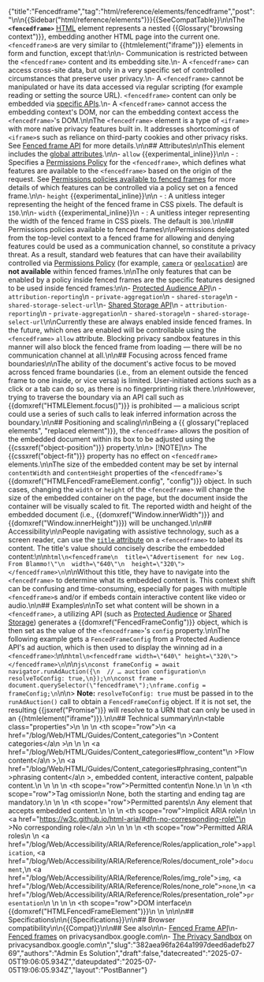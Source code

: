 {"title":"Fencedframe","tag":"html/reference/elements/fencedframe","post":"\n\n{{Sidebar(\"html/reference/elements\")}}{{SeeCompatTable}}\n\nThe **`<fencedframe>`** [HTML](/blog/Web/HTML) element represents a nested {{Glossary(\"browsing context\")}}, embedding another HTML page into the current one. `<fencedframe>`s are very similar to {{htmlelement(\"iframe\")}} elements in form and function, except that:\n\n- Communication is restricted between the `<fencedframe>` content and its embedding site.\n- A `<fencedframe>` can access cross-site data, but only in a very specific set of controlled circumstances that preserve user privacy.\n- A `<fencedframe>` cannot be manipulated or have its data accessed via regular scripting (for example reading or setting the source URL). `<fencedframe>` content can only be embedded via [specific APIs](/blog/Web/API/Fenced_frame_API#use_cases).\n- A `<fencedframe>` cannot access the embedding context's DOM, nor can the embedding context access the `<fencedframe>`'s DOM.\n\nThe `<fencedframe>` element is a type of `<iframe>` with more native privacy features built in. It addresses shortcomings of `<iframe>`s such as reliance on third-party cookies and other privacy risks. See [Fenced frame API](/blog/Web/API/Fenced_frame_API) for more details.\n\n## Attributes\n\nThis element includes the [global attributes](/blog/Web/HTML/Reference/Global_attributes).\n\n- `allow` {{experimental_inline}}\n\n  - : Specifies a [Permissions Policy](/blog/Web/HTTP/Guides/Permissions_Policy) for the `<fencedframe>`, which defines what features are available to the `<fencedframe>` based on the origin of the request. See [Permissions policies available to fenced frames](#permissions_policies_available_to_fenced_frames) for more details of which features can be controlled via a policy set on a fenced frame.\n\n- `height` {{experimental_inline}}\n\n  - : A unitless integer representing the height of the fenced frame in CSS pixels. The default is `150`.\n\n- `width` {{experimental_inline}}\n  - : A unitless integer representing the width of the fenced frame in CSS pixels. The default is `300`.\n\n## Permissions policies available to fenced frames\n\nPermissions delegated from the top-level context to a fenced frame for allowing and denying features could be used as a communication channel, so constitute a privacy threat. As a result, standard web features that can have their availability controlled via [Permissions Policy](/blog/Web/HTTP/Reference/Headers/Permissions-Policy) (for example, [`camera`](/blog/Web/HTTP/Reference/Headers/Permissions-Policy/camera) or [`geolocation`](/blog/Web/HTTP/Reference/Headers/Permissions-Policy/geolocation)) are **not available** within fenced frames.\n\nThe only features that can be enabled by a policy inside fenced frames are the specific features designed to be used inside fenced frames:\n\n- [Protected Audience API](https://privacysandbox.google.com/private-advertising/protected-audience)\n  - `attribution-reporting`\n  - `private-aggregation`\n  - `shared-storage`\n  - `shared-storage-select-url`\n- [Shared Storage API](/blog/Web/API/Shared_Storage_API)\n  - `attribution-reporting`\n  - `private-aggregation`\n  - `shared-storage`\n  - `shared-storage-select-url`\n\nCurrently these are always enabled inside fenced frames. In the future, which ones are enabled will be controllable using the `<fencedframe>` `allow` attribute. Blocking privacy sandbox features in this manner will also block the fenced frame from loading — there will be no communication channel at all.\n\n## Focusing across fenced frame boundaries\n\nThe ability of the document's active focus to be moved across fenced frame boundaries (i.e., from an element outside the fenced frame to one inside, or vice versa) is limited. User-initiated actions such as a click or a tab can do so, as there is no fingerprinting risk there.\n\nHowever, trying to traverse the boundary via an API call such as {{domxref(\"HTMLElement.focus()\")}} is prohibited — a malicious script could use a series of such calls to leak inferred information across the boundary.\n\n## Positioning and scaling\n\nBeing a {{ glossary(\"replaced elements\", \"replaced element\")}}, the `<fencedframe>` allows the position of the embedded document within its box to be adjusted using the {{cssxref(\"object-position\")}} property.\n\n> [!NOTE]\n> The {{cssxref(\"object-fit\")}} property has no effect on `<fencedframe>` elements.\n\nThe size of the embedded content may be set by internal `contentWidth` and `contentHeight` properties of the `<fencedframe>`'s {{domxref(\"HTMLFencedFrameElement.config\", \"config\")}} object. In such cases, changing the `width` or `height` of the `<fencedframe>` will change the size of the embedded container on the page, but the document inside the container will be visually scaled to fit. The reported width and height of the embedded document (i.e., {{domxref(\"Window.innerWidth\")}} and {{domxref(\"Window.innerHeight\")}}) will be unchanged.\n\n## Accessibility\n\nPeople navigating with assistive technology, such as a screen reader, can use the [`title` attribute](/blog/Web/HTML/Reference/Global_attributes/title) on a `<fencedframe>` to label its content. The title's value should concisely describe the embedded content:\n\n```html\n<fencedframe\n  title=\"Advertisement for new Log. From Blammo!\"\n  width=\"640\"\n  height=\"320\"></fencedframe>\n```\n\nWithout this title, they have to navigate into the `<fencedframe>` to determine what its embedded content is. This context shift can be confusing and time-consuming, especially for pages with multiple `<fencedframe>`s and/or if embeds contain interactive content like video or audio.\n\n## Examples\n\nTo set what content will be shown in a `<fencedframe>`, a utilizing API (such as [Protected Audience](https://privacysandbox.google.com/private-advertising/protected-audience) or [Shared Storage](https://privacysandbox.google.com/private-advertising/shared-storage)) generates a {{domxref(\"FencedFrameConfig\")}} object, which is then set as the value of the `<fencedframe>`'s `config` property.\n\nThe following example gets a `FencedFrameConfig` from a Protected Audience API's ad auction, which is then used to display the winning ad in a `<fencedframe>`:\n\n```html\n<fencedframe width=\"640\" height=\"320\"></fencedframe>\n```\n\n```js\nconst frameConfig = await navigator.runAdAuction({\n  // … auction configuration\n  resolveToConfig: true,\n});\n\nconst frame = document.querySelector(\"fencedframe\");\nframe.config = frameConfig;\n```\n\n> **Note:** `resolveToConfig: true` must be passed in to the `runAdAuction()` call to obtain a `FencedFrameConfig` object. If it is not set, the resulting {{jsxref(\"Promise\")}} will resolve to a URN that can only be used in an {{htmlelement(\"iframe\")}}.\n\n## Technical summary\n\n<table class=\"properties\">\n  <tbody>\n    <tr>\n      <th scope=\"row\">\n        <a href=\"/blog/Web/HTML/Guides/Content_categories\"\n          >Content categories</a\n        >\n      </th>\n      <td>\n        <a href=\"/blog/Web/HTML/Guides/Content_categories#flow_content\"\n          >Flow content</a\n        >,\n        <a href=\"/blog/Web/HTML/Guides/Content_categories#phrasing_content\"\n          >phrasing content</a\n        >, embedded content, interactive content, palpable content.\n      </td>\n    </tr>\n    <tr>\n      <th scope=\"row\">Permitted content</th>\n      <td>None.</td>\n    </tr>\n    <tr>\n      <th scope=\"row\">Tag omission</th>\n      <td>None, both the starting and ending tag are mandatory.</td>\n    </tr>\n    <tr>\n      <th scope=\"row\">Permitted parents</th>\n      <td>Any element that accepts embedded content.</td>\n    </tr>\n    <tr>\n      <th scope=\"row\">Implicit ARIA role</th>\n      <td>\n        <a href=\"https://w3c.github.io/html-aria/#dfn-no-corresponding-role\"\n          >No corresponding role</a\n        >\n      </td>\n    </tr>\n    <tr>\n      <th scope=\"row\">Permitted ARIA roles</th>\n      <td>\n        <a href=\"/blog/Web/Accessibility/ARIA/Reference/Roles/application_role\"><code>application</code></a>, <a href=\"/blog/Web/Accessibility/ARIA/Reference/Roles/document_role\"><code>document</code></a>,\n        <a href=\"/blog/Web/Accessibility/ARIA/Reference/Roles/img_role\"><code>img</code></a>, <a href=\"/blog/Web/Accessibility/ARIA/Reference/Roles/none_role\"><code>none</code></a>,\n        <a href=\"/blog/Web/Accessibility/ARIA/Reference/Roles/presentation_role\"><code>presentation</code></a>\n      </td>\n    </tr>\n    <tr>\n      <th scope=\"row\">DOM interface</th>\n      <td>{{domxref(\"HTMLFencedFrameElement\")}}</td>\n    </tr>\n  </tbody>\n</table>\n\n## Specifications\n\n{{Specifications}}\n\n## Browser compatibility\n\n{{Compat}}\n\n## See also\n\n- [Fenced Frame API](/blog/Web/API/Fenced_frame_API)\n- [Fenced frames](https://privacysandbox.google.com/private-advertising/fenced-frame) on privacysandbox.google.com\n- [The Privacy Sandbox](https://privacysandbox.google.com/) on privacysandbox.google.com\n","slug":"382aea96fa264a1997deed6adefb2769","authors":"Admin Es Solution","draft":false,"datecreated":"2025-07-05T19:06:05.934Z","dateupdated":"2025-07-05T19:06:05.934Z","layout":"PostBanner"}